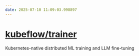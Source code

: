 ```yaml
---
date: 2025-07-10 11:09:03.998897
---
```


# [kubeflow/trainer](https://github.com/kubeflow/trainer)

Kubernetes-native distributed ML training and LLM fine-tuning